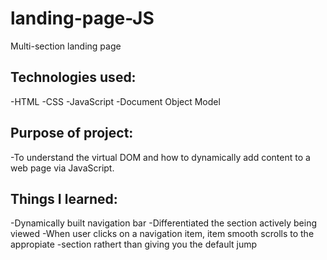 # landing-page-JS
Multi-section landing page 

## Technologies used:
-HTML
-CSS
-JavaScript
-Document Object Model
 

## Purpose of project:
-To understand the virtual DOM and how to dynamically add content to a web page via JavaScript.

## Things I learned: 
-Dynamically built navigation bar
-Differentiated the section actively being viewed
-When user clicks on a navigation item, item smooth scrolls to the appropiate   -section rathert than giving you the default jump 

